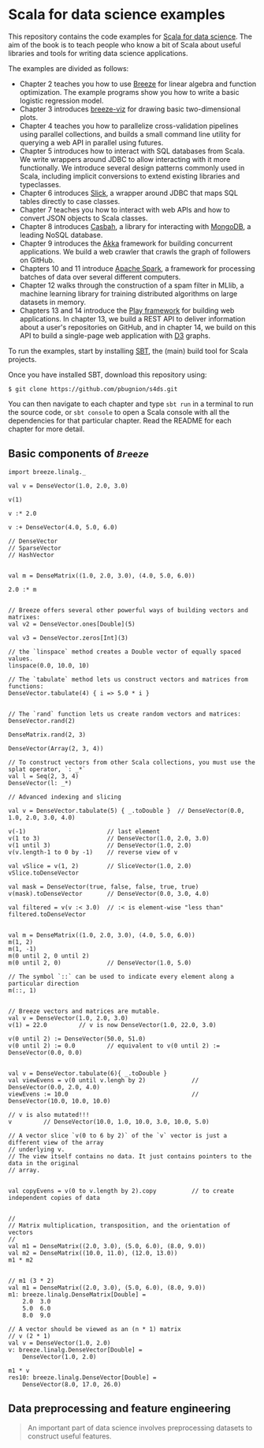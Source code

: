 #  Scala for data science examples

This repository contains the code examples for [Scala for data science](http://pascalbugnion.net/book.html). The aim of the book is to teach people who know a bit of Scala about useful libraries and tools for writing data science applications.

The examples are divided as follows:

 - Chapter 2 teaches you how to use [Breeze](https://github.com/dlwh/breeze) for linear algebra and function optimization. The example programs show you how to write a basic logistic regression model.
 - Chapter 3 introduces [breeze-viz](https://github.com/scalanlp/breeze/wiki/Quickstart#breeze-viz) for drawing basic two-dimensional plots.
 - Chapter 4 teaches you how to parallelize cross-validation pipelines using parallel collections, and builds a small command line utility for querying a web API in parallel using futures.
 - Chapter 5 introduces how to interact with SQL databases from Scala. We write wrappers around JDBC to allow interacting with it more functionally. We introduce several design patterns commonly used in Scala, including implicit conversions to extend existing libraries and typeclasses.
 - Chapter 6 introduces [Slick](http://slick.typesafe.com), a wrapper around JDBC that maps SQL tables directly to case classes.
 - Chapter 7 teaches you how to interact with web APIs and how to convert JSON objects to Scala classes.
 - Chapter 8 introduces [Casbah](https://mongodb.github.io/casbah/), a library for interacting with [MongoDB](https://www.mongodb.org), a leading NoSQL database.
 - Chapter 9 introduces the [Akka](http://akka.io) framework for building concurrent applications. We build a web crawler that crawls the graph of followers on GitHub.
 - Chapters 10 and 11 introduce [Apache Spark](http://spark.apache.org), a framework for processing batches of data over several different computers.
 - Chapter 12 walks through the construction of a spam filter in MLlib, a machine learning library for training distributed algorithms on large datasets in memory.
 - Chapters 13 and 14 introduce the [Play framework](https://www.playframework.com) for building web applications. In chapter 13, we build a REST API to deliver information about a user's repositories on GitHub, and in chapter 14, we build on this API to build a single-page web application with [D3](d3js.org) graphs.

To run the examples, start by installing [SBT](http://www.scala-sbt.org/release/tutorial/Setup.html), the (main) build tool for Scala projects.

Once you have installed SBT, download this repository using:

    $ git clone https://github.com/pbugnion/s4ds.git

You can then navigate to each chapter and type `sbt run` in a terminal to run the source code, or `sbt console` to open a Scala console with all the dependencies for that particular chapter. Read the README for each chapter for more detail.



## Basic components of *`Breeze`*
    
    import breeze.linalg._

    val v = DenseVector(1.0, 2.0, 3.0)

    v(1)

    v :* 2.0

    v :+ DenseVector(4.0, 5.0, 6.0)

    // DenseVector
    // SparseVector
    // HashVector


    val m = DenseMatrix((1.0, 2.0, 3.0), (4.0, 5.0, 6.0))

    2.0 :* m 


    // Breeze offers several other powerful ways of building vectors and matrixes:
    val v2 = DenseVector.ones[Double](5)

    val v3 = DenseVector.zeros[Int](3)

    // the `linspace` method creates a Double vector of equally spaced values.
    linspace(0.0, 10.0, 10)

    // The `tabulate` method lets us construct vectors and matrices from functions:
    DenseVector.tabulate(4) { i => 5.0 * i }


    // The `rand` function lets us create random vectors and matrices:
    DenseVector.rand(2)

    DenseMatrix.rand(2, 3)

    DenseVector(Array(2, 3, 4))

    // To construct vectors from other Scala collections, you must use the splat operator, `: _*`
    val l = Seq(2, 3, 4)
    DenseVector(l: _*)

    // Advanced indexing and slicing

    val v = DenseVector.tabulate(5) { _.toDouble }  // DenseVector(0.0, 1.0, 2.0, 3.0, 4.0)

    v(-1)                       // last element
    v(1 to 3)                   // DenseVector(1.0, 2.0, 3.0)
    v(1 until 3)                // DenseVector(1.0, 2.0)
    v(v.length-1 to 0 by -1)    // reverse view of v

    val vSlice = v(1, 2)        // SliceVector(1.0, 2.0)
    vSlice.toDenseVector

    val mask = DenseVector(true, false, false, true, true)
    v(mask).toDenseVector       // DenseVector(0.0, 3.0, 4.0)

    val filtered = v(v :< 3.0)  // :< is element-wise "less than"
    filtered.toDenseVector


    val m = DenseMatrix((1.0, 2.0, 3.0), (4.0, 5.0, 6.0))
    m(1, 2)
    m(1, -1)
    m(0 until 2, 0 until 2)
    m(0 until 2, 0)             // DenseVector(1.0, 5.0)

    // The symbol `::` can be used to indicate every element along a particular direction
    m(::, 1)


    // Breeze vectors and matrices are mutable.
    val v = DenseVector(1.0, 2.0, 3.0)
    v(1) = 22.0         // v is now DenseVector(1.0, 22.0, 3.0)

    v(0 until 2) := DenseVector(50.0, 51.0)
    v(0 until 2) := 0.0         // equivalent to v(0 until 2) := DenseVector(0.0, 0.0)


    val v = DenseVector.tabulate(6){ _.toDouble }
    val viewEvens = v(0 until v.lengh by 2)             // DenseVector(0.0, 2.0, 4.0)
    viewEvens := 10.0                                   // DenseVector(10.0, 10.0, 10.0)

    // v is also mutated!!!
    v         // DenseVector(10.0, 1.0, 10.0, 3.0, 10.0, 5.0)

    // A vector slice `v(0 to 6 by 2)` of the `v` vector is just a different view of the array
    // underlying v. 
    // The view itself contains no data. It just contains pointers to the data in the original
    // array. 

    
    val copyEvens = v(0 to v.length by 2).copy          // to create independent copies of data


    //
    // Matrix multiplication, transposition, and the orientation of vectors
    //
    val m1 = DenseMatrix((2.0, 3.0), (5.0, 6.0), (8.0, 9.0))
    val m2 = DenseMatrix((10.0, 11.0), (12.0, 13.0))
    m1 * m2


    // m1 (3 * 2)
    val m1 = DenseMatrix((2.0, 3.0), (5.0, 6.0), (8.0, 9.0))
    m1: breeze.linalg.DenseMatrix[Double] =
        2.0  3.0
        5.0  6.0
        8.0  9.0

    // A vector should be viewed as an (n * 1) matrix
    // v (2 * 1)
    val v = DenseVector(1.0, 2.0)
    v: breeze.linalg.DenseVector[Double] = 
        DenseVector(1.0, 2.0)

    m1 * v
    res10: breeze.linalg.DenseVector[Double] = 
        DenseVector(8.0, 17.0, 26.0)


## Data preprocessing and feature engineering

> An important part of data science involves preprocessing datasets to construct useful
> features.


